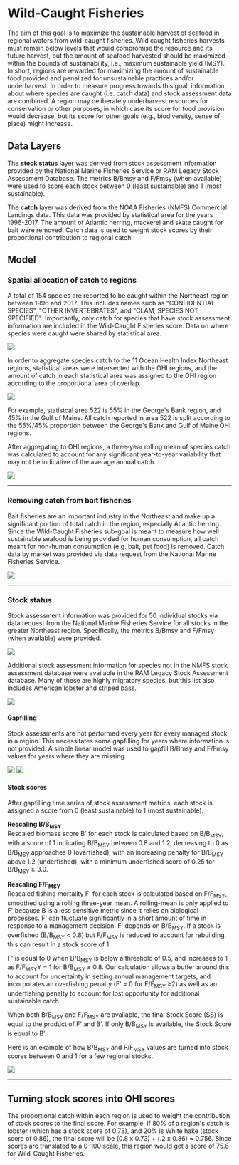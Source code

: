 # Wild-Caught Fisheries

The aim of this goal is to maximize the sustainable harvest of seafood in regional waters from wild-caught fisheries. Wild caught fisheries harvests must remain below levels that would compromise the resource and its future harvest, but the amount of seafood harvested should be maximized within the bounds of sustainability, i.e., maximum sustainable yield (MSY). In short, regions are rewarded for maximizing the amount of sustainable food provided and penalized for unsustainable practices and/or underharvest. In order to measure progress towards this goal, information about where species are caught (i.e. catch data) and stock assessment data are combined. A region may deliberately underharvest resources for conservation or other purposes, in which case its score for food provision would decrease, but its score for other goals (e.g., biodiversity, sense of place) might increase.

## Data Layers

The **stock status** layer was derived from stock assessment information provided by the National Marine Fisheries Service or RAM Legacy  Stock Assessment Database. The metrics B/Bmsy and F/Fmsy (when available) were used to score each stock between 0 (least sustainable) and 1 (most sustainable).

The **catch** layer was derived from the NOAA Fisheries (NMFS) Commercial Landings data. This data was provided by statistical area for the years 1996-2017. The amount of Atlantic herring, mackerel and skate caught for bait were removed. Catch data is used to weight stock scores by their proportional contribution to regional catch.

## Model

### Spatial allocation of catch to regions

A total of 154 species are reported to be caught within the Northeast region between 1996 and 2017. This includes names such as "CONFIDENTIAL SPECIES", "OTHER INVERTEBRATES", and "CLAM, SPECIES NOT SPECIFIED". Importantly, only catch for species that have stock assessment information are included in the Wild-Caught Fisheries score. Data on where species were caught were shared by statistical area. 

![](https://github.com/OHI-Northeast/ne-prep/blob/gh-pages/prep/fis/figs/statistical_areas-1.png)

In order to aggregate species catch to the 11 Ocean Health Index Northeast regions, statistical areas were intersected with the OHI regions, and the amount of catch in each statistical area was assigned to the OHI region according to the proportional area of overlap.

![](https://github.com/OHI-Northeast/ne-prep/blob/gh-pages/prep/fis/figs/ohi_stat_areas-1.png)

For example, statistcal area 522 is 55% in the George's Bank region, and 45% in the Gulf of Maine. All catch reported in area 522 is split according to the 55%/45% proportion between the George's Bank and Gulf of Maine OHI regions.

After aggregating to OHI regions, a three-year rolling mean of species catch was calculated to account for any significant year-to-year variability that may not be indicative of the average annual catch. 

![](https://github.com/OHI-Northeast/ne-prep/blob/gh-pages/prep/fis/figs/total_catch_by_ohi_region-1.png)

----

### Removing catch from bait fisheries

Bait fisheries are an important industry in the Northeast and make up a significant portion of total catch in the region, especially Atlantic herring. Since the Wild-Caught Fisheries sub-goal is meant to measure how well sustainable seafood is being provided for human consumption, all catch meant for non-human consumption (e.g. bait, pet food) is removed. Catch data by market was provided via data request from the National Marine Fisheries Service.

![](https://github.com/OHI-Northeast/ne-prep/blob/gh-pages/prep/fis/figs/tot_catch_as_bait-1.png)

----

### Stock status

Stock assessment information was provided for 50 individual stocks via data request from the National Marine Fisheries Service for all stocks in the greater Northeast region. Specifically, the metrics B/Bmsy and F/Fmsy (when available) were provided.

![](https://github.com/OHI-Northeast/ne-prep/blob/gh-pages/prep/fis/figs/stock_assesment_span_plot-1.png)

Additional stock assessment information for species not in the NMFS stock assessment database were available in the RAM Legacy Stock Assessment database. Many of these are highly migratory species, but this list also includes American lobster and striped bass.

![](https://github.com/OHI-Northeast/ne-prep/blob/gh-pages/prep/fis/figs/ram_span_plot-1.png)

#### Gapfilling

Stock assessments are not performed every year for every managed stock in a region. This necessitates some gapfilling for years where information is not provided. A simple linear model was used to gapfill B/Bmsy and F/Fmsy values for years where they are missing.

![](https://github.com/OHI-Northeast/ne-prep/blob/gh-pages/prep/fis/figs/nmfs_stock_assessment_indicators_over_time_by_stock-1.png)
![](https://github.com/OHI-Northeast/ne-prep/blob/gh-pages/prep/fis/figs/ram_metrics_over_time-1.png)

#### Stock scores

After gapfilling time series of stock assessment metrics, each stock is assigned a score from 0 (least sustainable) to 1 (most sustainable).

**Rescaling B/B<sub>MSY</sub>**  
Rescaled biomass score B' for each stock is calculated based on B/B<sub>MSY</sub>, with a score of 1 indicating B/B<sub>MSY</sub> between 0.8 and 1.2, decreasing to 0 as B/B<sub>MSY</sub> approaches 0 (overfished), with an increasing penalty for B/B<sub>MSY</sub> above 1.2 (underfished), with a minimum underfished score of 0.25 for B/B<sub>MSY</sub> ≥ 3.0.

**Rescaling F/F<sub>MSY</sub>**  
Rescaled fishing mortality F' for each stock is calculated based on F/F<sub>MSY</sub>, smoothed using a rolling three-year mean. A rolling-mean is only applied to F' because B is a less sensitive metric since it relies on biological processes. F' can fluctuate significantly in a short amount of time in response to a management decision. F' depends on B/B<sub>MSY</sub>. If a stock is overfished (B/B<sub>MSY</sub> < 0.8) but F/F<sub>MSY</sub> is reduced to account for rebuilding, this can result in a stock score of 1.

F' is equal to 0 when B/B<sub>MSY</sub> is below a threshold of 0.5, and increases to 1 as F/F<sub>MSY</sub>Y = 1 for B/B<sub>MSY</sub> ≥ 0.8. Our calculation allows a buffer around this to account for uncertainty in setting annual management targets, and incorporates an overfishing penalty (F' = 0 for F/F<sub>MSY</sub> ≥2) as well as an underfishing penalty to account for lost opportunity for additional sustainable catch.

When both B/B<sub>MSY</sub> and F/F<sub>MSY</sub> are available, the final Stock Score (SS) is equal to the product of F' and B'. If only B/B<sub>MSY</sub> is available, the Stock Score is equal to B'.

Here is an example of how B/B<sub>MSY</sub> and F/F<sub>MSY</sub> values are turned into stock scores between 0 and 1 for a few regional stocks.

![](https://github.com/OHI-Northeast/ne-prep/blob/gh-pages/prep/fis/figs/unnamed-chunk-4-7.png)

--- 

## Turning stock scores into OHI scores

The proportional catch within each region is used to weight the contribution of stock scores to the final score. For example, if 80% of a region's catch is lobster (which has a stock score of 0.73), and 20% is White hake (stock score of 0.86), the final score will be (0.8 x 0.73) + (.2 x 0.86) = 0.756. Since scores are translated to a 0-100 scale, this region would get a score of 75.6 for Wild-Caught Fisheries.






